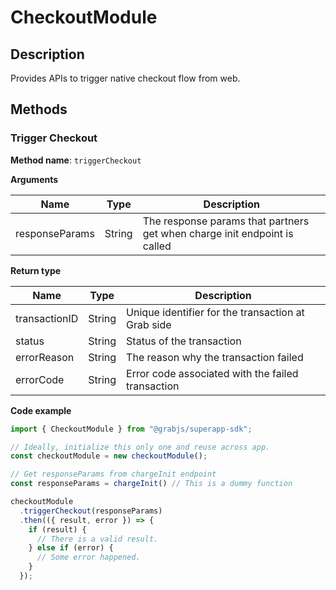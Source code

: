 # CheckoutModule

## Description

Provides APIs to trigger native checkout flow from web.

## Methods

### Trigger Checkout

**Method name**: `triggerCheckout`

**Arguments**

| Name           | Type   | Description                                                                |
| -------------- | ------ | -------------------------------------------------------------------------- |
| responseParams | String | The response params that partners get when charge init endpoint is called  |

**Return type**

| Name          | Type   | Description                                           |
| ------------- | ------ | ----------------------------------------------------- |
| transactionID | String | Unique identifier for the transaction at Grab side    |
| status        | String | Status of the transaction                             |
| errorReason   | String | The reason why the transaction failed                 |
| errorCode     | String | Error code associated with the failed transaction     |

**Code example**

```javascript
import { CheckoutModule } from "@grabjs/superapp-sdk";

// Ideally, initialize this only one and reuse across app.
const checkoutModule = new checkoutModule();

// Get responseParams from chargeInit endpoint
const responseParams = chargeInit() // This is a dummy function

checkoutModule
  .triggerCheckout(responseParams)
  .then(({ result, error }) => {
    if (result) {
      // There is a valid result.
    } else if (error) {
      // Some error happened.
    }
  });
```
